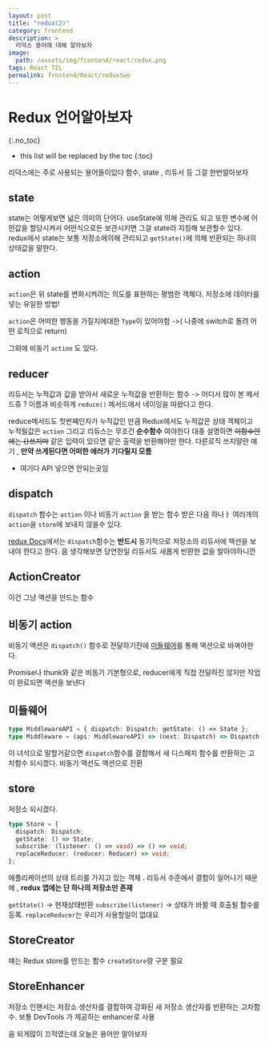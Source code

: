 ```yaml
---
layout: post
title: "redux(2)"
category: frontend
description: >
  리덕스 용어에 대해 알아보자
image:
  path: /assets/img/frontend/react/redux.png
tags: React TIL
permalink: frontend/React/reduxtwo
---
```

<!--more-->



# Redux 언어알아보자
{:.no_toc}

* this list will be replaced by the toc
{:toc}


리덕스에는 주로 사용되는 용어들이있다 함수, state , 리듀서 등 그걸 한번알아보자

## state

state는 어떻게보면 넓은 의미의 단어다. useState에 의해 관리도 되고 또한 변수에 어떤값을 할당시켜서 어떤식으로든 보관시키면 그걸 state라 지칭해 보관할수 있다. redux에서 state는 보통 저장소에의해 관리되고 `getState()`에 의해 반환되는 하나의 상태값을 말한다.

## action

`action`은 위 state를 변화시켜려는 의도를 표현하는 평범한 객체다. 저장소에 데이터를 넣는 유일한 방법!

`action`은 어떠한 행동을 가질지에대한 `Type`이 있어야함 ->( 나중에 switch로 돌려 어떤 로직으로 return)

그외에 비동기 `action` 도 있다.

## reducer

리듀서는 누적값과 값을 받아서 새로운 누적값을 반환하는 함수 -> 어디서 많이 본 메서드쥬 ? 이름과 비슷하게 `reduce()` 메서드에서 네이밍을 따왔다고 한다.

reduce메서드도 첫번째인자가 누적값인 만큼 Redux에서도 누적값은 상태 객체이고
누적될값은 `action` 그리고 리듀스는 무조건 **순수함수** 여야한다 대충 설명하면 ~~이함수안에는 {}쓰지마~~ 같은 입력이 있으면 같은 출력을 반환해야만 한다. 다른로직 쓰지말란 얘기 , **만약 쓰게된다면 어떠한 에러가 기다릴지 모름**

- 여기다 API 넣으면 안되는곳임

## dispatch

`dispatch` 함수는 `action` 이나 비동기 `action` 을 받는 함수 받은 다음 하나ㅏ 여러개의 `action`을 `store`에 보내지 않을수 있다.

[redux Docs](https://ko.redux.js.org/)에서는 `dispatch`함수는 **반드시** 동기적으로 저장소의 리듀서에 액션을 보내야 한다고 한다. 음 생각해보면 당연한일 리듀서도 새롭게 반환한 값을 알아야하니깐

## ActionCreator

이건 그냥 액션을 만드는 함수

## 비동기 action

비동기 액션은 `dispatch()` 함수로 전달하기전에 [미들웨어](#미들웨어)를 통해 액션으로 바껴야한다.

Promise나 thunk와 같은 비동기 기본형으로, reducer에게 직접 전달하진 않지만 작업이 완료되면 액션을 보낸다

## 미들웨어

```ts
type MiddlewareAPI = { dispatch: Dispatch; getState: () => State };
type Middleware = (api: MiddlewareAPI) => (next: Dispatch) => Dispatch;
```

이 녀석으로 말할거같으면 `dispatch`함수를 결합해서 새 디스패치 함수를 반환하는 고차함수 되시겠다. 비동기 액션도 액션으로 전환

## store

저장소 되시겠다.

```ts
type Store = {
  dispatch: Dispatch;
  getState: () => State;
  subscribe: (listener: () => void) => () => void;
  replaceReducer: (reducer: Reducer) => void;
};
```

애플리케이션의 상태 트리를 가지고 있는 객체 . 리듀서 수준에서 결합이 일어나기 때문에 , **redux 앱에는 단 하나의 저장소만 존재**

`getState()` -> 현재상태반환
`subscribe(listener)` -> 상태가 바뀔 때 호출될 함수를 등록.
`replaceReducer`는 우리가 사용할일이 없대요

## StoreCreator

얘는 Redux store를 만드는 함수 `createStore`랑 구분 필요

## StoreEnhancer

저장소 인핸서는 저장소 생산자를 결합하여 강화된 새 저장소 생산자를 반환하는 고차함수. 보통 DevTools 가 제공하는 enhancer로 사용

음 되게많이 끄적였는데 오늘은 용어만 알아보자
